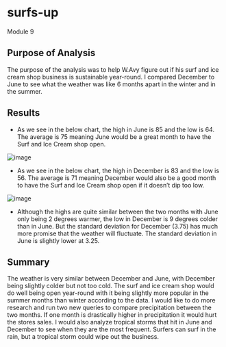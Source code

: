 # surfs-up
Module 9
## Purpose of Analysis
The purpose of the analysis was to help W.Avy figure out if his surf and ice cream shop business is sustainable year-round. I compared December to June to see what the weather was like 6 months apart in the winter and in the summer. 

## Results
-	As we see in the below chart, the high in June is 85 and the low is 64. The average is 75 meaning June would be a great month to have the Surf and Ice Cream shop open. 

![image](https://user-images.githubusercontent.com/110864175/195223095-510d42e1-41e4-46cd-ba5e-2f5bc26ce5f5.png)

-	As we see in the below chart, the high in December is 83 and the low is 56. The average is 71 meaning December would also be a good month to have the Surf and Ice Cream shop open if it doesn’t dip too low. 

![image](https://user-images.githubusercontent.com/110864175/195223100-7056a087-137d-430f-bc92-e67054117f71.png)

-	Although the highs are quite similar between the two months with June only being 2 degrees warmer, the low in December is 9 degrees colder than in June. But the standard deviation for December (3.75) has much more promise that the weather will fluctuate. The standard deviation in June is slightly lower at 3.25. 

## Summary
The weather is very similar between December and June, with December being slightly colder but not too cold. The surf and ice cream shop would do well being open year-round with it being slightly more popular in the summer months than winter according to the data. 
I would like to do more research and run two new queries to compare precipitation between the two months. If one month is drastically higher in precipitation it would hurt the stores sales. I would also analyze tropical storms that hit in June and December to see when they are the most frequent. Surfers can surf in the rain, but a tropical storm could wipe out the business. 
